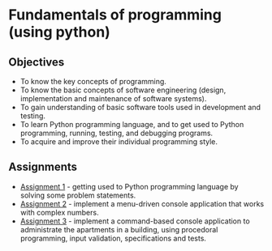 # Fundamentals of programming (using python)
## Objectives
- To know the key concepts of programming.
- To know the basic concepts of software engineering (design, implementation and maintenance of software systems).
- To gain understanding of basic software tools used in development and testing.
- To learn Python programming language, and to get used to Python programming, running, testing, and debugging programs.
- To acquire and improve their individual programming style.

## Assignments
- [Assignment 1](https://github.com/andrei-dragan/fp-a1) - getting used to Python programming language by solving some problem statements.
- [Assignment 2](https://github.com/andrei-dragan/fp-a2) - implement a menu-driven console application that works with complex numbers.
- [Assignment 3](https://github.com/andrei-dragan/fp-a3) - implement a command-based console application to administrate the apartments in a building, using procedoral programming, input validation, specifications and tests.

